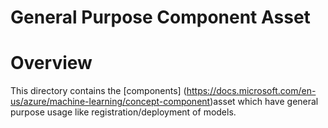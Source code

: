 # General Purpose Component Asset
# Overview
This directory contains the [components]  (https://docs.microsoft.com/en-us/azure/machine-learning/concept-component)asset which have general purpose usage like registration/deployment of models.